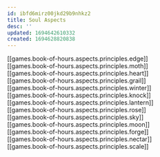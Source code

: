 ```yaml
---
id: ibfd6mirz00jkd29b9nhkz2
title: Soul Aspects
desc: ''
updated: 1694642610332
created: 1694628820838
---
```


[[games.book-of-hours.aspects.principles.edge]]  
[[games.book-of-hours.aspects.principles.moth]]  
[[games.book-of-hours.aspects.principles.heart]]  
[[games.book-of-hours.aspects.principles.grail]]  
[[games.book-of-hours.aspects.principles.winter]]  
[[games.book-of-hours.aspects.principles.knock]]  
[[games.book-of-hours.aspects.principles.lantern]]  
[[games.book-of-hours.aspects.principles.rose]]  
[[games.book-of-hours.aspects.principles.sky]]  
[[games.book-of-hours.aspects.principles.moon]]  
[[games.book-of-hours.aspects.principles.forge]]  
[[games.book-of-hours.aspects.principles.nectar]]  
[[games.book-of-hours.aspects.principles.scale]]  
